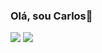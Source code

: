 ### Olá, sou Carlos👋

![](https://github-readme-stats.vercel.app/api?username=carlosmax1&show_icons=true&theme=dark)
![](https://github-readme-stats.vercel.app/api/top-langs/?username=carlosmax1&layout=compact)
